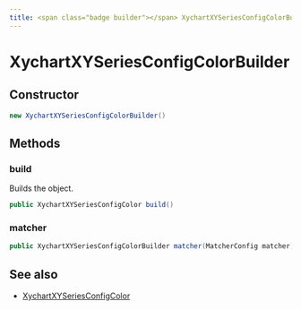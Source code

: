 ```yaml
---
title: <span class="badge builder"></span> XychartXYSeriesConfigColorBuilder
---
```

# <span class="badge builder"></span> XychartXYSeriesConfigColorBuilder

## Constructor

```java
new XychartXYSeriesConfigColorBuilder()
```
## Methods

### <span class="badge object-method"></span> build

Builds the object.

```java
public XychartXYSeriesConfigColor build()
```

### <span class="badge object-method"></span> matcher

```java
public XychartXYSeriesConfigColorBuilder matcher(MatcherConfig matcher)
```

## See also

 * <span class="badge object-type-class"></span> [XychartXYSeriesConfigColor](./object-XychartXYSeriesConfigColor.md)
